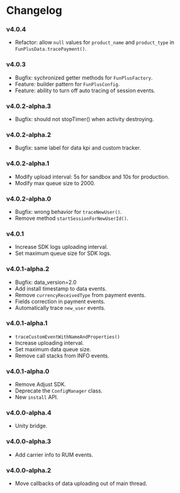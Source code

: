 # Changelog

### v4.0.4

* Refactor: allow `null` values for `product_name` and `product_type` in `FunPlusData.tracePayment()`.

### v4.0.3

* Bugfix: sychronized getter methods for `FunPlusFactory`.
* Feature: builder pattern for `FunPlusConfig`.
* Feature: ability to turn off auto tracing of session events.

### v4.0.2-alpha.3

* Bugfix: should not stopTimer() when activity destroying.

### v4.0.2-alpha.2

* Bugfix: same label for data kpi and custom tracker.

### v4.0.2-alpha.1

* Modify upload interval: 5s for sandbox and 10s for production.
* Modify max queue size to 2000.

### v4.0.2-alpha.0

* Bugfix: wrong behavior for `traceNewUser()`.
* Remove method `startSessionForNewUserId()`.

### v4.0.1

* Increase SDK logs uploading interval.
* Set maximum queue size for SDK logs.

### v4.0.1-alpha.2

* Bugfix: data_version=2.0
* Add install timestamp to data events.
* Remove `currencyReceivedType` from payment events.
* Fields correction in payment events.
* Automatically trace `new_user` events.

### v4.0.1-alpha.1

* `traceCustomEventWithNameAndProperties()`
* Increase uploading interval.
* Set maximum data queue size.
* Remove call stacks from INFO events.

### v4.0.1-alpha.0

- Remove Adjust SDK.
- Deprecate the `ConfigManager` class.
- New `install` API.

### v4.0.0-alpha.4

* Unity bridge.

### v4.0.0-alpha.3

* Add carrier info to RUM events.

### v4.0.0-alpha.2

* Move callbacks of data uploading out of main thread.


